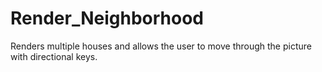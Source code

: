 # Render_Neighborhood
Renders multiple houses and allows the user to move through the picture with directional keys.
